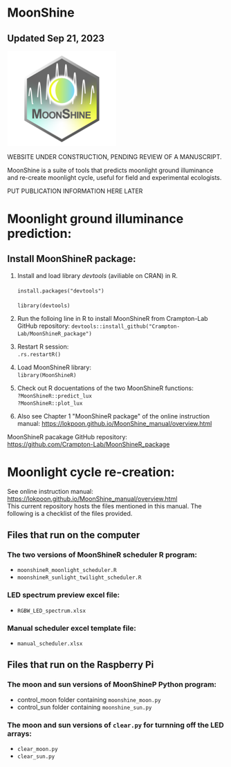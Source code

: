 # MoonShine
## Updated Sep 21, 2023
<img src="/others/moonshine_logo.png" width=50% height=50%>

WEBSITE UNDER CONSTRUCTION, PENDING REVIEW OF A MANUSCRIPT.

MoonShine is a suite of tools that predicts moonlight ground illuminance and re-create moonlight cycle, useful for field and experimental ecologists.

PUT PUBLICATION INFORMATION HERE LATER
# Moonlight ground illuminance prediction:
## Install MoonShineR package:
1. Install and load library _devtools_ (aviliable on CRAN) in R.
<br/><br/>
`install.packages("devtools")`
<br/><br/>
`library(devtools)`

2. Run the folloing line in R to install MoonShineR from Crampton-Lab GitHub repository: 
`devtools::install_github("Crampton-Lab/MoonShineR_package")`
3. Restart R session:  
`.rs.restartR()`
4. Load MoonShineR library:  
`library(MoonShineR)`
5. Check out R docuentations of the two MoonShineR functions:  
`?MoonShineR::predict_lux`  
`?MoonShineR::plot_lux`
6. Also see Chapter 1 "MoonShineR package" of the online instruction manual:  https://lokpoon.github.io/MoonShine_manual/overview.html

MoonShineR pacakage GitHub repository:  
https://github.com/Crampton-Lab/MoonShineR_package
# Moonlight cycle re-creation:
See online instruction manual: https://lokpoon.github.io/MoonShine_manual/overview.html  
This current repository hosts the files mentioned in this manual. The following is a checklist of the files provided.
## Files that run on the computer
### The two versions of MoonShineR scheduler R program:
- `moonshineR_moonlight_scheduler.R`
- `moonshineR_sunlight_twilight_scheduler.R`
### LED spectrum preview excel file:
- `RGBW_LED_spectrum.xlsx`
### Manual scheduler excel template file:
- `manual_scheduler.xlsx`
## Files that run on the Raspberry Pi
### The moon and sun versions of MoonShineP Python program:
- control_moon folder containing `moonshine_moon.py`
- control_sun folder containing `moonshine_sun.py`
### The moon and sun versions of `clear.py` for turnning off the LED arrays:
- `clear_moon.py`
- `clear_sun.py`
